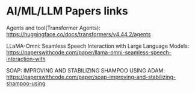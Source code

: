 # AI/ML/LLM Papers links

Agents and tool(Transformer Agents): https://huggingface.co/docs/transformers/v4.44.2/agents 

LLaMA-Omni: Seamless Speech Interaction with Large Language Models: https://paperswithcode.com/paper/llama-omni-seamless-speech-interaction-with

SOAP: IMPROVING AND STABILIZING SHAMPOO USING ADAM: https://paperswithcode.com/paper/soap-improving-and-stabilizing-shampoo-using
